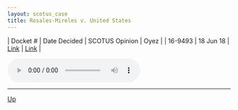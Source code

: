```yaml
---
layout: scotus_case
title: Rosales-Mireles v. United States
---
```


| Docket # | Date Decided | SCOTUS Opinion | Oyez |
| 16-9493 | 18 Jun 18 | [Link](https://www.supremecourt.gov/opinions/preliminaryprint/585US1PP_final.pdf#page=145) | [Link](https://www.oyez.org/cases/2017/16-9493) |

<audio controls>
   <source src='./resources/16-9493.mp3' type='audio/mpeg'>
</audio>

<object data='./resources/16-9493.pdf' type='application/pdf'></object>

---

[Up](./README.md)